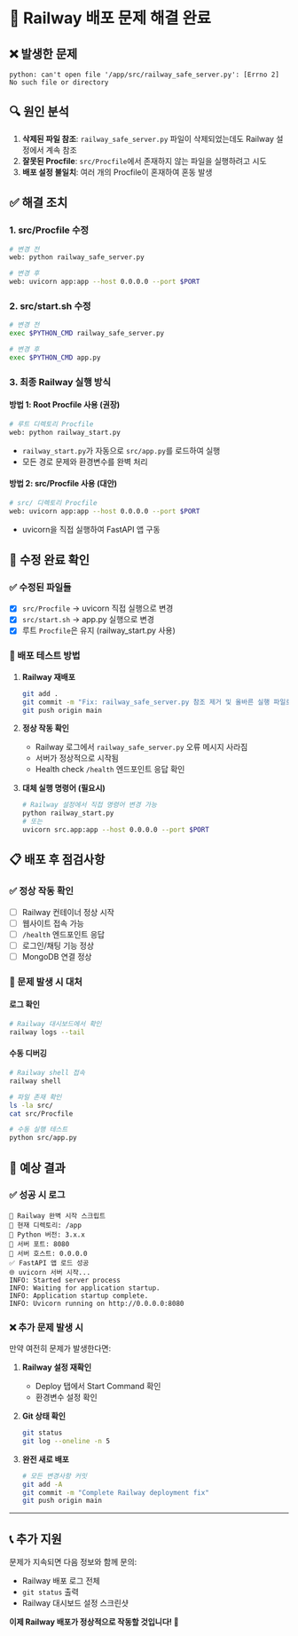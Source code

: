 # 🚀 Railway 배포 문제 해결 완료

## ❌ 발생한 문제
```
python: can't open file '/app/src/railway_safe_server.py': [Errno 2] No such file or directory
```

## 🔍 원인 분석
1. **삭제된 파일 참조**: `railway_safe_server.py` 파일이 삭제되었는데도 Railway 설정에서 계속 참조
2. **잘못된 Procfile**: `src/Procfile`에서 존재하지 않는 파일을 실행하려고 시도
3. **배포 설정 불일치**: 여러 개의 Procfile이 혼재하여 혼동 발생

## ✅ 해결 조치

### 1. src/Procfile 수정
```bash
# 변경 전
web: python railway_safe_server.py

# 변경 후  
web: uvicorn app:app --host 0.0.0.0 --port $PORT
```

### 2. src/start.sh 수정
```bash
# 변경 전
exec $PYTHON_CMD railway_safe_server.py

# 변경 후
exec $PYTHON_CMD app.py
```

### 3. 최종 Railway 실행 방식

#### **방법 1: Root Procfile 사용 (권장)**
```bash
# 루트 디렉토리 Procfile
web: python railway_start.py
```
- `railway_start.py`가 자동으로 `src/app.py`를 로드하여 실행
- 모든 경로 문제와 환경변수를 완벽 처리

#### **방법 2: src/Procfile 사용 (대안)**
```bash
# src/ 디렉토리 Procfile  
web: uvicorn app:app --host 0.0.0.0 --port $PORT
```
- uvicorn을 직접 실행하여 FastAPI 앱 구동

## 🎯 수정 완료 확인

### ✅ 수정된 파일들
- [x] `src/Procfile` → uvicorn 직접 실행으로 변경
- [x] `src/start.sh` → app.py 실행으로 변경  
- [x] 루트 `Procfile`은 유지 (railway_start.py 사용)

### 🚀 배포 테스트 방법

1. **Railway 재배포**
   ```bash
   git add .
   git commit -m "Fix: railway_safe_server.py 참조 제거 및 올바른 실행 파일로 수정"
   git push origin main
   ```

2. **정상 작동 확인**
   - Railway 로그에서 `railway_safe_server.py` 오류 메시지 사라짐
   - 서버가 정상적으로 시작됨
   - Health check `/health` 엔드포인트 응답 확인

3. **대체 실행 명령어 (필요시)**
   ```bash
   # Railway 설정에서 직접 명령어 변경 가능
   python railway_start.py
   # 또는
   uvicorn src.app:app --host 0.0.0.0 --port $PORT
   ```

## 📋 배포 후 점검사항

### ✅ 정상 작동 확인
- [ ] Railway 컨테이너 정상 시작
- [ ] 웹사이트 접속 가능
- [ ] `/health` 엔드포인트 응답
- [ ] 로그인/채팅 기능 정상
- [ ] MongoDB 연결 정상

### 🔧 문제 발생 시 대처

#### **로그 확인**
```bash
# Railway 대시보드에서 확인
railway logs --tail
```

#### **수동 디버깅**
```bash
# Railway shell 접속
railway shell

# 파일 존재 확인
ls -la src/
cat src/Procfile

# 수동 실행 테스트
python src/app.py
```

## 🎉 예상 결과

### ✅ 성공 시 로그
```
🚀 Railway 완벽 시작 스크립트
📁 현재 디렉토리: /app
🐍 Python 버전: 3.x.x
🔌 서버 포트: 8080
📍 서버 호스트: 0.0.0.0
✅ FastAPI 앱 로드 성공
🌐 uvicorn 서버 시작...
INFO: Started server process
INFO: Waiting for application startup.
INFO: Application startup complete.
INFO: Uvicorn running on http://0.0.0.0:8080
```

### ❌ 추가 문제 발생 시
만약 여전히 문제가 발생한다면:

1. **Railway 설정 재확인**
   - Deploy 탭에서 Start Command 확인
   - 환경변수 설정 확인

2. **Git 상태 확인**
   ```bash
   git status
   git log --oneline -n 5
   ```

3. **완전 새로 배포**
   ```bash
   # 모든 변경사항 커밋
   git add -A
   git commit -m "Complete Railway deployment fix"
   git push origin main
   ```

---

## 📞 추가 지원

문제가 지속되면 다음 정보와 함께 문의:
- Railway 배포 로그 전체
- `git status` 출력
- Railway 대시보드 설정 스크린샷

**이제 Railway 배포가 정상적으로 작동할 것입니다! 🎉**